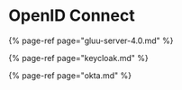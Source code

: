# OpenID Connect

{% page-ref page="gluu-server-4.0.md" %}

{% page-ref page="keycloak.md" %}

{% page-ref page="okta.md" %}





